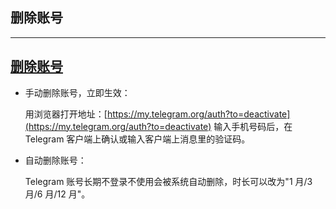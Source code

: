 ## 删除账号

---

## [删除账号](#删除账号)

- 手动删除账号，立即生效：

  用浏览器打开地址：[https://my.telegram.org/auth?to=deactivate](https://my.telegram.org/auth?to=deactivate) 输入手机号码后，在 Telegram 客户端上确认或输入客户端上消息里的验证码。

- 自动删除账号：

  Telegram 账号长期不登录不使用会被系统自动删除，时长可以改为"1 月/3 月/6 月/12 月"。
